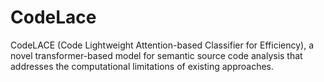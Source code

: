 # CodeLace
CodeLACE (Code Lightweight Attention-based Classifier for Efficiency), a novel transformer-based model for semantic source code analysis that addresses the computational limitations of existing approaches.
